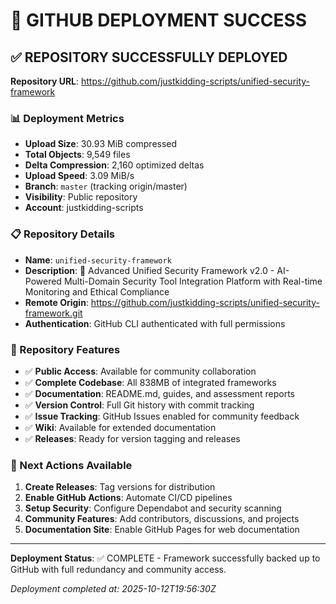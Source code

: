 # 🚀 GITHUB DEPLOYMENT SUCCESS

## ✅ REPOSITORY SUCCESSFULLY DEPLOYED

**Repository URL**: https://github.com/justkidding-scripts/unified-security-framework

### 📊 Deployment Metrics
- **Upload Size**: 30.93 MiB compressed
- **Total Objects**: 9,549 files
- **Delta Compression**: 2,160 optimized deltas  
- **Upload Speed**: 3.09 MiB/s
- **Branch**: `master` (tracking origin/master)
- **Visibility**: Public repository
- **Account**: justkidding-scripts

### 📋 Repository Details
- **Name**: `unified-security-framework`
- **Description**: 🚀 Advanced Unified Security Framework v2.0 - AI-Powered Multi-Domain Security Tool Integration Platform with Real-time Monitoring and Ethical Compliance
- **Remote Origin**: https://github.com/justkidding-scripts/unified-security-framework.git
- **Authentication**: GitHub CLI authenticated with full permissions

### 🎯 Repository Features
- ✅ **Public Access**: Available for community collaboration
- ✅ **Complete Codebase**: All 838MB of integrated frameworks
- ✅ **Documentation**: README.md, guides, and assessment reports
- ✅ **Version Control**: Full Git history with commit tracking
- ✅ **Issue Tracking**: GitHub Issues enabled for community feedback
- ✅ **Wiki**: Available for extended documentation
- ✅ **Releases**: Ready for version tagging and releases

### 🌟 Next Actions Available
1. **Create Releases**: Tag versions for distribution
2. **Enable GitHub Actions**: Automate CI/CD pipelines
3. **Setup Security**: Configure Dependabot and security scanning
4. **Community Features**: Add contributors, discussions, and projects
5. **Documentation Site**: Enable GitHub Pages for web documentation

---

**Deployment Status**: ✅ COMPLETE - Framework successfully backed up to GitHub with full redundancy and community access.

*Deployment completed at: 2025-10-12T19:56:30Z*